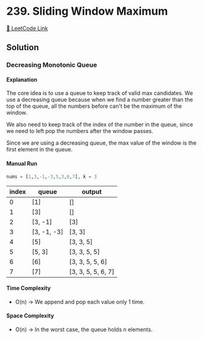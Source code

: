 # 239. Sliding Window Maximum

[🔗 LeetCode Link](https://leetcode.com/problems/sliding-window-maximum/description/)

## Solution

### Decreasing Monotonic Queue

#### Explanation

The core idea is to use a queue to keep track of valid max candidates.
We use a decreasing queue because when we find a number greater than the top of the queue,
all the numbers before can't be the maximum of the window.

We also need to keep track of the index of the number in the queue,
since we need to left pop the numbers after the window passes.

Since we are using a decreasing queue,
the max value of the window is the first element in the queue.

#### Manual Run

```python
nums = [1,3,-1,-3,5,3,6,7], k = 3
```

index | queue | output
--- | --- | ----
0 | [1] | []
1 | [3] | []
2 | [3, -1] | [3]
3 | [3, -1, -3] | [3, 3]
4 | [5] | [3, 3, 5]
5 | [5, 3] | [3, 3, 5, 5]
6 | [6] | [3, 3, 5, 5, 6]
7 | [7] | [3, 3, 5, 5, 6, 7]

#### Time Complexity

- O(n) -> We append and pop each value only 1 time.

#### Space Complexity

- O(n) -> In the worst case, the queue holds n elements.